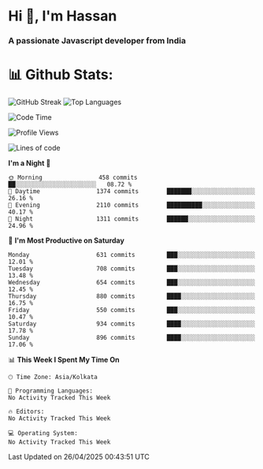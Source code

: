 # Hi 👋, I'm Hassan
### A passionate Javascript developer from India


# 📊 Github Stats:
![GitHub Streak](https://github-readme-streak-stats.herokuapp.com/?user=codeblooded47&theme=dracula&hide_border=false)
![Top Languages](https://github-readme-stats.vercel.app/api/top-langs/?username=codeblooded47&layout=compact&theme=dracula)



<!--START_SECTION:waka-->
![Code Time](http://img.shields.io/badge/Code%20Time-883%20hrs%201%20min-blue)

![Profile Views](http://img.shields.io/badge/Profile%20Views-0-blue)

![Lines of code](https://img.shields.io/badge/From%20Hello%20World%20I%27ve%20Written-23.9%20million%20lines%20of%20code-blue)

**I'm a Night 🦉** 

```text
🌞 Morning                458 commits         ██░░░░░░░░░░░░░░░░░░░░░░░   08.72 % 
🌆 Daytime                1374 commits        ███████░░░░░░░░░░░░░░░░░░   26.16 % 
🌃 Evening                2110 commits        ██████████░░░░░░░░░░░░░░░   40.17 % 
🌙 Night                  1311 commits        ██████░░░░░░░░░░░░░░░░░░░   24.96 % 
```
📅 **I'm Most Productive on Saturday** 

```text
Monday                   631 commits         ███░░░░░░░░░░░░░░░░░░░░░░   12.01 % 
Tuesday                  708 commits         ███░░░░░░░░░░░░░░░░░░░░░░   13.48 % 
Wednesday                654 commits         ███░░░░░░░░░░░░░░░░░░░░░░   12.45 % 
Thursday                 880 commits         ████░░░░░░░░░░░░░░░░░░░░░   16.75 % 
Friday                   550 commits         ███░░░░░░░░░░░░░░░░░░░░░░   10.47 % 
Saturday                 934 commits         ████░░░░░░░░░░░░░░░░░░░░░   17.78 % 
Sunday                   896 commits         ████░░░░░░░░░░░░░░░░░░░░░   17.06 % 
```


📊 **This Week I Spent My Time On** 

```text
🕑︎ Time Zone: Asia/Kolkata

💬 Programming Languages: 
No Activity Tracked This Week

🔥 Editors: 
No Activity Tracked This Week

💻 Operating System: 
No Activity Tracked This Week
```


 Last Updated on 26/04/2025 00:43:51 UTC
<!--END_SECTION:waka-->

